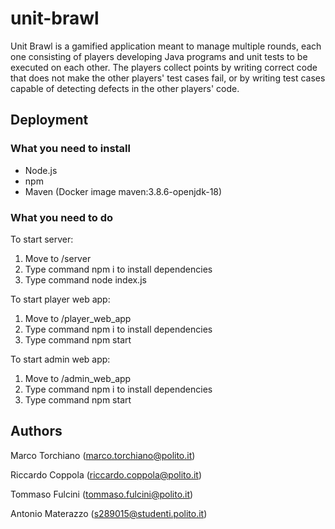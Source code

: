 # unit-brawl

Unit Brawl is a gamified application meant to manage multiple rounds, each one consisting of players developing Java programs and unit tests to be executed on each other. The players collect points by writing correct code that does not make the other players' test cases fail, or by writing test cases capable of detecting defects in the other players' code. 

## Deployment

### What you need to install

* Node.js
* npm
* Maven (Docker image maven:3.8.6-openjdk-18)

### What you need to do

To start server:
1. Move to /server
2. Type command npm i to install dependencies
3. Type command node index.js 

To start player web app:
1. Move to /player_web_app
2. Type command npm i to install dependencies
3. Type command npm start 

To start admin web app:
1. Move to /admin_web_app
2. Type command npm i to install dependencies
3. Type command npm start 

## Authors

Marco Torchiano (marco.torchiano@polito.it)

Riccardo Coppola (riccardo.coppola@polito.it)

Tommaso Fulcini (tommaso.fulcini@polito.it)

Antonio Materazzo (s289015@studenti.polito.it)

